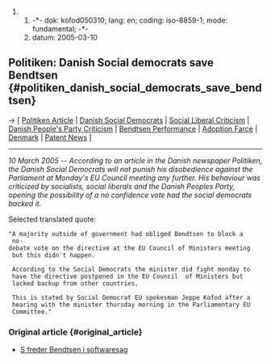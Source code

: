 1.  1.  -\*- dok: kofod050310; lang: en; coding: iso-8859-1; mode:
        fundamental; -\*-
    2.  datum: 2005-03-10

## Politiken: Danish Social democrats save Bendtsen {#politiken_danish_social_democrats_save_bendtsen}

-\> \[ [Politiken
Article](http://politiken.dk/VisArtikel.iasp?PageID=368706 "wikilink")
\| [ Danish Social Democrats](DKSocDemEN "wikilink") \| [ Social Liberal
Criticism](Samuelsen050309En "wikilink") \| [Danish People\'s Party
Criticism](http://www.ing.dk/article/20050310/IT/50310001/-1/rss-it "wikilink")
\| [ Bendtsen Performance](Dkparl050308En "wikilink") \| [ Adoption
Farce](Cons050307En "wikilink") \| [ Denmark](SwpatdkEn "wikilink") \| [
Patent News](SwpatcninoEn "wikilink") \]

------------------------------------------------------------------------

*10 March 2005 \-- According to an article in the Danish newspaper
Politiken, the Danish Social Democrats will not punish his disobedience
against the Parliament at Monday\'s EU Council meeting any further. His
behaviour was criticized by socialists, social liberals and the Danish
Peoples Party, opening the possibility of a no confidence vote had the
social democrats backed it.*

Selected translated quote:

`"A majority outside of government had obliged Bendtsen to block a`\
` no-debate vote on the directive at the EU Council of Ministers meeting`\
` but this didn't happen.`

` According to the Social Democrats the minister did fight monday to`\
` have the directive postponed in the EU Council  of Ministers but`\
` lacked backup from other countries.`

` This is stated by Social Democrat EU spokesman Jeppe Kofod after a`\
` hearing with the minister thursday morning in the Parliamentary EU`\
` Committee."`

### Original article {#original_article}

-   [S freder Bendtsen i
    softwaresag](http://politiken.dk/VisArtikel.sasp?PageID=368706 "wikilink")
